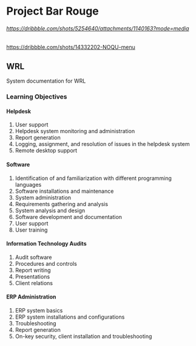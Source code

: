 # Project Bar Rouge 
###### https://dribbble.com/shots/5254640/attachments/1140163?mode=media
https://dribbble.com/shots/14332202-NOQU-menu


## WRL
System documentation for WRL

### Learning Objectives

#### Helpdesk
1. User support 
2. Helpdesk system monitoring and administration
3. Report generation
4. Logging, assignment, and resolution of issues in the helpdesk system
5. Remote desktop support 
 
#### Software
1. Identification of and familiarization with different programming languages 
2. Software installations and maintenance
3. System administration 
4. Requirements gathering and analysis 
5. System analysis and design
6. Software development and documentation
7. User support
8. User training

#### Information Technology Audits
1. Audit software 
2. Procedures and controls
3. Report writing 
4. Presentations
5. Client relations

#### ERP Administration
1. ERP system basics 
2. ERP system installations and configurations
3. Troubleshooting
4. Report generation
5. On-key security, client installation and troubleshooting
